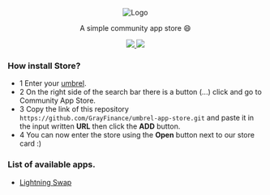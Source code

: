 <p height="auto" width="200" align="center">
  <img src="https://i.imgur.com/QCg2rk5.png" alt="Logo">
  <p align="center"> A simple community app store 😄 </p>
  <p align="center">
    <a href="https://legend.lnbits.com/tipjar/582" target="_blank" >
      <img src="https://img.shields.io/badge/Donate-Bitcoin-green.svg" />
    </a>
    <a href="https://twitter.com/Gray_Finance" target="_blank" >
      <img src="https://img.shields.io/twitter/follow/Gray_Finance?style=social" />
    </a>  
  </p>
</p>

### How install Store?
- 1 Enter your [umbrel](http://umbrel.local/app-store/).
- 2 On the right side of the search bar there is a button (...) click and go to Community App Store.
- 3 Copy the link of this repository ```https://github.com/GrayFinance/umbrel-app-store.git``` and paste it in the input written <b>URL</b> then click the <b>ADD</b> button.
- 4 You can now enter the store using the <b>Open</b> button next to our store card :)

### List of available apps.

- [Lightning Swap](https://github.com/GrayFinance/umbrel-app-store/tree/main/gray-finance-lightning-swap)
